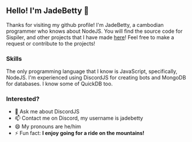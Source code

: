 ## Hello! I'm JadeBetty 👋
Thanks for visiting my github profile! I'm JadeBetty, a cambodian programmer who knows about NodeJS. You will find the source code for Sispiler, and other projects that I have made [here](https://github.com/JadeBetty?tab=repositories)! Feel free to make a request or contribute to the projects!

### Skills
The only programming language that I know is JavaScript, specifically, NodeJS.
I'm experienced using DiscordJS for creating bots and MongoDB for databases.
I know some of QuickDB too.

### Interested? 
- 💬 Ask me about DiscordJS
- 📫 Contact me on Discord, my username is jadebetty
- 😄 My pronouns are he/him
- ⚡ Fun fact: **I enjoy going for a ride on the mountains!**
